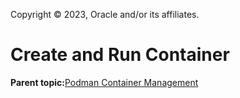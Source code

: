 Copyright © 2023, Oracle and/or its affiliates.

# Create and Run Container

**Parent topic:**[Podman Container Management](../topics/cockpit-podman_managing_podman_containers.md)

